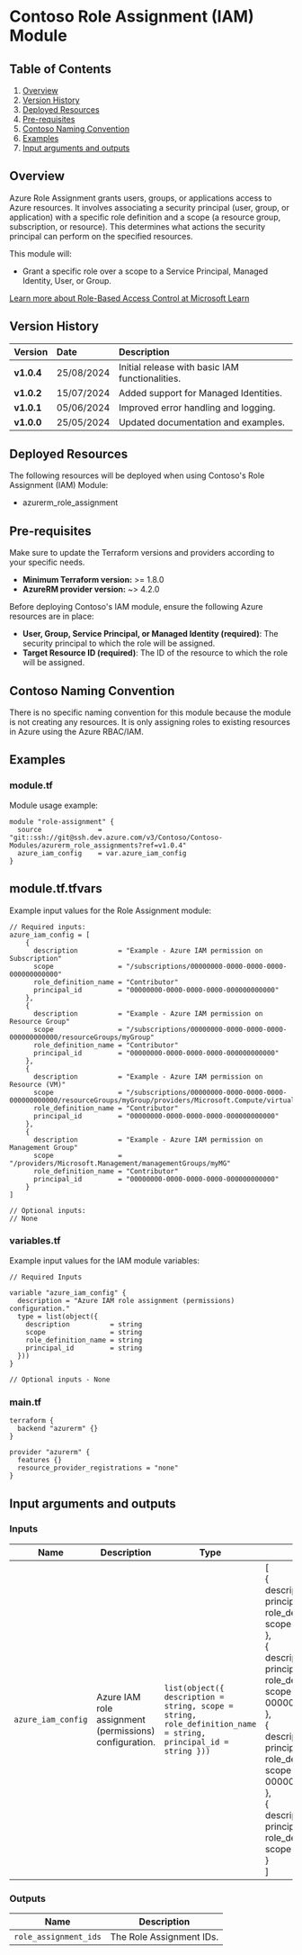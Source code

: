 # Contoso Role Assignment (IAM) Module

## Table of Contents

1. [Overview](#overview)
2. [Version History](#version-history)
3. [Deployed Resources](#deployed-resources)
4. [Pre-requisites](#pre-requisites)
5. [Contoso Naming Convention](#contoso-naming-convention)
6. [Examples](#examples)
7. [Input arguments and outputs](#input-arguments-and-outputs)

## Overview

Azure Role Assignment grants users, groups, or applications access to Azure resources. It involves associating a security principal (user, group, or application) with a specific role definition and a scope (a resource group, subscription, or resource). This determines what actions the security principal can perform on the specified resources.

This module will:

- Grant a specific role over a scope to a Service Principal, Managed Identity, User, or Group.

[Learn more about Role-Based Access Control at Microsoft Learn](https://learn.microsoft.com/en-us/azure/role-based-access-control/role-assignments-portal/?wt.mc_id=DT-MVP-5004771)

## Version History

| **Version** | **Date** | **Description** |
|:------------|:---------|:----------------|
| **v1.0.4**  | 25/08/2024 | Initial release with basic IAM functionalities. |
| **v1.0.2**  | 15/07/2024 | Added support for Managed Identities. |
| **v1.0.1**  | 05/06/2024 | Improved error handling and logging. |
| **v1.0.0**  | 25/05/2024 | Updated documentation and examples. |

## Deployed Resources

The following resources will be deployed when using Contoso's Role Assignment (IAM) Module:

- azurerm_role_assignment

## Pre-requisites

Make sure to update the Terraform versions and providers according to your specific needs.

- **Minimum Terraform version:** >= 1.8.0
- **AzureRM provider version:** ~> 4.2.0

Before deploying Contoso's IAM module, ensure the following Azure resources are in place:

- **User, Group, Service Principal, or Managed Identity (required)**: The security principal to which the role will be assigned.
- **Target Resource ID (required)**: The ID of the resource to which the role will be assigned.

## Contoso Naming Convention

There is no specific naming convention for this module because the module is not creating any resources. It is only assigning roles to existing resources in Azure using the Azure RBAC/IAM.

## Examples

### module.tf

Module usage example:

```hcl
module "role-assignment" {
  source              = "git::ssh://git@ssh.dev.azure.com/v3/Contoso/Contoso-Modules/azurerm_role_assignments?ref=v1.0.4"
  azure_iam_config    = var.azure_iam_config
}
```

## module.tf.tfvars

Example input values for the Role Assignment module:

```hcl
// Required inputs:
azure_iam_config = [
    {
      description          = "Example - Azure IAM permission on Subscription"
      scope                = "/subscriptions/00000000-0000-0000-0000-000000000000"
      role_definition_name = "Contributor"
      principal_id         = "00000000-0000-0000-0000-000000000000"
    },
    {
      description          = "Example - Azure IAM permission on Resource Group"
      scope                = "/subscriptions/00000000-0000-0000-0000-000000000000/resourceGroups/myGroup"
      role_definition_name = "Contributor"
      principal_id         = "00000000-0000-0000-0000-000000000000"
    },
    {
      description          = "Example - Azure IAM permission on Resource (VM)"
      scope                = "/subscriptions/00000000-0000-0000-0000-000000000000/resourceGroups/myGroup/providers/Microsoft.Compute/virtualMachines/myVM"
      role_definition_name = "Contributor"
      principal_id         = "00000000-0000-0000-0000-000000000000"
    },
    {
      description          = "Example - Azure IAM permission on Management Group"
      scope                = "/providers/Microsoft.Management/managementGroups/myMG"
      role_definition_name = "Contributor"
      principal_id         = "00000000-0000-0000-0000-000000000000"
    }
]

// Optional inputs:
// None
```

### variables.tf

Example input values for the IAM module variables:

```hcl
// Required Inputs

variable "azure_iam_config" {
  description = "Azure IAM role assignment (permissions) configuration."
  type = list(object({
    description          = string
    scope                = string
    role_definition_name = string
    principal_id         = string
  }))
}

// Optional inputs - None
```

### main.tf

```hcl
terraform {
  backend "azurerm" {}
}

provider "azurerm" {
  features {}
  resource_provider_registrations = "none"
}
```

## Input arguments and outputs

### Inputs

| Name | Description | Type | Default | Required |
|------|-------------|------|---------|:--------:|
| `azure_iam_config` | Azure IAM role assignment (permissions) configuration. | `list(object({ description = string, scope = string, role_definition_name = string, principal_id = string }))` | [<br>  {<br>    description = "Example - Azure IAM permission on Subscription",<br>    principal_id = "00000000-0000-0000-0000-000000000000",<br>    role_definition_name = "Contributor",<br>    scope = "/subscriptions/00000000-0000-0000-0000-000000000000"<br>  },<br>  {<br>    description = "Example - Azure IAM permission on Resource Group",<br>    principal_id = "00000000-0000-0000-0000-000000000000",<br>    role_definition_name = "Contributor",<br>    scope = "/subscriptions/00000000-0000-0000-0000-000000000000/resourceGroups/myGroup"<br>  },<br>  {<br>    description = "Example - Azure IAM permission on Resource",<br>    principal_id = "00000000-0000-0000-0000-000000000000",<br>    role_definition_name = "Contributor",<br>    scope = "/subscriptions/00000000-0000-0000-0000-000000000000/resourceGroups/myGroup/providers/Microsoft.Compute/virtualMachines/myVM"<br>  },<br>  {<br>    description = "Example - Azure IAM permission on Management Group",<br>    principal_id = "00000000-0000-0000-0000-000000000000",<br>    role_definition_name = "Contributor",<br>    scope = "/providers/Microsoft.Management/managementGroups/myMG"<br>  }<br>] | no |

### Outputs

| Name | Description |
|------|-------------|
| `role_assignment_ids` | The Role Assignment IDs. |